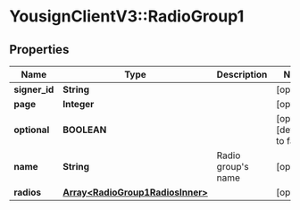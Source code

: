 # YousignClientV3::RadioGroup1

## Properties
Name | Type | Description | Notes
------------ | ------------- | ------------- | -------------
**signer_id** | **String** |  | [optional] 
**page** | **Integer** |  | [optional] 
**optional** | **BOOLEAN** |  | [optional] [default to false]
**name** | **String** | Radio group&#x27;s name | [optional] 
**radios** | [**Array&lt;RadioGroup1RadiosInner&gt;**](RadioGroup1RadiosInner.md) |  | [optional] 


